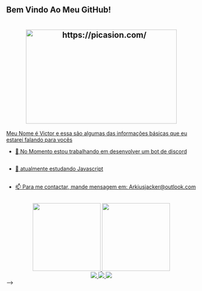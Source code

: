 ## **Bem Vindo Ao Meu GitHub!** <h1>

## <div style=img align="center"> <a href="https://picasion.com/"><img src="https://i.picasion.com/pic92/0763922cdf60a9add607f26378aef732.gif" width="400" height="250" border="0" alt="https://picasion.com/" /> </div>

Meu Nome é Victor e essa são algumas das informações básicas que eu estarei falando para vocês

* 🔭 No Momento estou trabalhando em desenvolver um bot de discord <h2>
* 🌱 atualmente estudando Javascript <h2>
* 📫 Para me contactar, mande mensagem em: Arkiusjacker@outlook.com <h2>

<div align="center">
<a href="https://github.com/ArkiusJacker">
<img height="180em" src="https://github-readme-stats.vercel.app/api?username=arkiusjacker&show_icons=true&theme=tokyonight"/>

<img height="180em" src="https://github-readme-stats.vercel.app/api/top-langs/?username=arkiusjacker&layout=compact&langs_count=16&theme=tokyonight"/>
</div>
<div align="center">
<a href="https://www.youtube.com/@arkiusjacker5868" target="_blank"><img src="https://img.shields.io/badge/YouTube-FF0000?style=for-the-badge&logo=youtube&logoColor=white"> </a>
<a href="https://www.instagram.com/arkiusjacker/" target="_blank"><img src="https://img.shields.io/badge/Instagram-E4405F?style=for-the-badge&logo=instagram&logoColor=white"> </a>
<a href="https://www.twitch.tv/arkiusjacker" target="_blank"><img src="https://img.shields.io/badge/Twitch-9146FF?style=for-the-badge&logo=twitch&logoColor=white"> </a>
  </div>
-->

